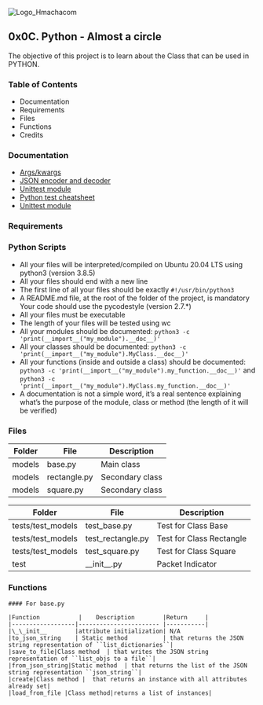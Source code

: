 ![Logo_Hmachacom](https://i.imgur.com/rgewHiz.png)

## 0x0C. Python - Almost a circle

The objective of this project is to learn about the Class that can be used in PYTHON.

### Table of Contents

- Documentation
- Requirements
- Files
- Functions
- Credits

### Documentation

- [Args/kwargs](https://intranet.hbtn.io/rltoken/LroIjBBI5Gqq3ciR-OHmxg "args/kwargs")
- [JSON encoder and decoder](https://intranet.hbtn.io/rltoken/TY4rfu2AZtXlRmPVNZm1Lw/ "JSON encoder and decoder")
- [Unittest module](https://intranet.hbtn.io/rltoken/T7uxwxtGdbRRW9pkD4eO0g/ "unittest module")
- [Python test cheatsheet](https://intranet.hbtn.io/rltoken/SfEo3RQeAXXYI9yabFRw3g/ "Python test cheatsheet")
- [Unittest module](https://intranet.hbtn.io/rltoken/T7uxwxtGdbRRW9pkD4eO0g/ "unittest module")

### Requirements

### Python Scripts

- All your files will be interpreted/compiled on Ubuntu 20.04 LTS using python3 (version 3.8.5)
- All your files should end with a new line
- The first line of all your files should be exactly ```#!/usr/bin/python3```
- A README.md file, at the root of the folder of the project, is mandatory
Your code should use the pycodestyle (version 2.7.*)
- All your files must be executable
- The length of your files will be tested using wc
- All your modules should be documented: ``python3 -c 'print(__import__("my_module").__doc__)'``
- All your classes should be documented: ``python3 -c 'print(__import__("my_module").MyClass.__doc__)'``
- All your functions (inside and outside a class) should be documented: ``python3 -c 'print(__import__("my_module").my_function.__doc__)'`` and ``python3 -c 'print(__import__("my_module").MyClass.my_function.__doc__)'``
- A documentation is not a simple word, it’s a real sentence explaining what’s the purpose of the module, class or method (the length of it will be verified)

### Files

|Folder  |   File          | Description   |
|--------|-----------------|---------------|
| models |base.py          |Main class     |
| models |rectangle.py     |Secondary class|
| models |square.py        |Secondary class|

|Folder             |File              | Description            |
|-------------------|------------------|------------------------|
| tests/test_models | test_base.py     |Test for Class Base     |
| tests/test_models | test_rectangle.py|Test for Class Rectangle|
| tests/test_models | test_square.py   |Test for Class Square   |
| test              | \_\_init__.py    |Packet Indicator        |

### Functions

	#### For base.py

	|Function           |    Description        |Return     |
	|------------------|----------------------- |-----------|
	|\_\_init__        |attribute initialization| N/A
	|to_json_string    | Static method          | that returns the JSON string representation of ``list_dictionaries``|
	|save_to_file|Class method  | that writes the JSON string representation of ``list_objs to a file``|
	|from_json_string|Static method  | that returns the list of the JSON string representation ``json_string``|
	|create|Class method |  that returns an instance with all attributes already set|
	|load_from_file |Class method|returns a list of instances|
	
